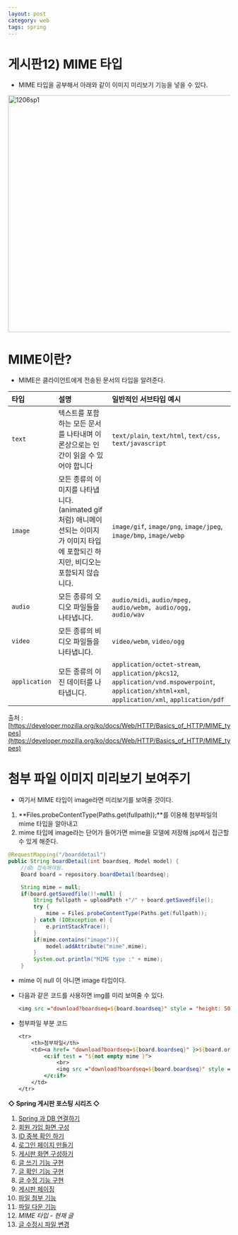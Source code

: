 ```yaml
---
layout: post
category: web
tags: spring
---
```

# 게시판12) MIME 타입

- MIME 타입을 공부해서 아래와 같이 이미지 미리보기 기능을 넣을 수 있다.

<img width="537" alt="1206sp1" src="https://user-images.githubusercontent.com/37058233/101347076-d9977e00-38cc-11eb-9bcb-ce7627723342.PNG">

# MIME이란?

- MIME은 클라이언트에게 전송된 문서의 타입을 알려준다.

| 타입          | 설명                                                         | 일반적인 서브타입 예시                                       |
| :------------ | :----------------------------------------------------------- | :----------------------------------------------------------- |
| `text`        | 텍스트를 포함하는 모든 문서를 나타내며 이론상으로는 인간이 읽을 수 있어야 합니다 | `text/plain`, `text/html`, `text/css, text/javascript`       |
| `image`       | 모든 종류의 이미지를 나타냅니다. (animated gif처럼) 애니메이션되는 이미지가 이미지 타입에 포함되긴 하지만, 비디오는 포함되지 않습니다. | `image/gif`, `image/png`, `image/jpeg`, `image/bmp`, `image/webp` |
| `audio`       | 모든 종류의 오디오 파일들을 나타냅니다.                      | `audio/midi`, `audio/mpeg, audio/webm, audio/ogg, audio/wav` |
| `video`       | 모든 종류의 비디오 파일들을 나타냅니다.                      | `video/webm`, `video/ogg`                                    |
| `application` | 모든 종류의 이진 데이터를 나타냅니다.                        | `application/octet-stream`, `application/pkcs12`, `application/vnd.mspowerpoint`, `application/xhtml+xml`, `application/xml`, `application/pdf` |

출처 : [https://developer.mozilla.org/ko/docs/Web/HTTP/Basics_of_HTTP/MIME_types](https://developer.mozilla.org/ko/docs/Web/HTTP/Basics_of_HTTP/MIME_types)

# 첨부 파일 이미지 미리보기 보여주기

- 여기서 MIME 타입이 image라면 미리보기를 보여줄 것이다.

1. **Files.probeContentType(Paths.get(fullpath));**를 이용해 첨부파일의 mime 타입을 알아내고
2. mime 타입에 image라는 단어가 들어가면  mime을 모델에 저장해 jsp에서 접근할 수 있게 해준다.

```java
@RequestMapping("/boarddetail")
public String boardDetail(int boardseq, Model model) {
    //db 접속해야됨.
    Board board = repository.boardDetail(boardseq);

    String mime = null;
    if(board.getSavedfile()!=null) {
        String fullpath = uploadPath +"/" + board.getSavedfile();
        try {
            mime = Files.probeContentType(Paths.get(fullpath));
        } catch (IOException e) {
            e.printStackTrace();
        }
        if(mime.contains("image")){
            model.addAttribute("mime",mime);
        }
        System.out.println("MIME type :" + mime);
    }
```

- mime 이 null 이 아니면 image 타입이다.

- 다음과 같은 코드를 사용하면 img를 미리 보여줄 수 있다.

  ```jsp
  <img src ="download?boardseq=${board.boardseq}" style = "height: 50px;">
  ```

- 첨부파일 부분 코드

  ```jsp
  <tr>
      <th>첨부파일</th>
      <td><a href= "download?boardseq=${board.boardseq}" }>${board.originalfile}</a>
          <c:if test = "${not empty mime }">
              <br>
              <img src ="download?boardseq=${board.boardseq}" style = "height: 50px;">
          </c:if>
      </td>
  </tr>
  ```

**◇ Spring 게시판 포스팅 시리즈 ◇**

1. [Spring 과 DB 연결하기](https://yejip.com/web/2020-11-24-게시판1/)
2. [회원 가입 화면 구성](https://yejip.com/web/2020-11-25-게시판2/)
3. [ID 중복 확인 하기](https://yejip.com/web/2020-11-26-게시판3/)
4. [로그인 페이지 만들기](https://yejip.com/web/2020-11-27-게시판4/)
5. [게시판 화면 구성하기](https://yejip.com/web/2020-11-28-게시판5/)
6. [글 쓰기 기능 구현](https://yejip.com/web/2020-11-29-게시판6/)
7. [글 확인 기능 구현](https://yejip.com/web/2020-11-30-게시판7/)
8. [글 수정 기능 구현](https://yejip.com/web/2020-12-01-게시판8/)
9. [게시판 페이징](https://yejip.com/web/2020-12-02-게시판9/)
10. [파일 첨부 기능](https://yejip.com/web/2020-12-03-게시판10/)
11. [파일 다운 기능](https://yejip.com/web/2020-12-04-게시판11/)
12. *MIME 타입 - 현재 글*
13. [글 수정시 파일 변경](https://yejip.com/web/2020-12-07-게시판13/)
